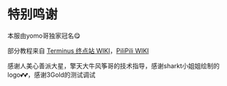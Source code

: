 # 特别鸣谢

本服由yomo哥独家冠名😋

部分教程来自 [Terminus 终点站 WIKI](https://embywiki.911997.xyz/)，[PiliPili WIKI](https://wiki.touhou.ing/)

感谢人美心善派大星，擎天大牛风筝哥的技术指导，感谢sharkt小姐姐绘制的logo💕💕，感谢3Gold的测试调试
